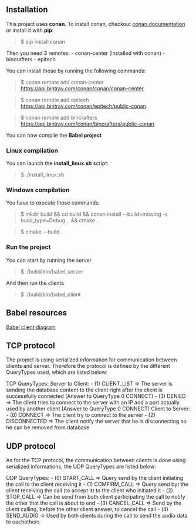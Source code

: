 ## Installation

This project uses **conan**.
To install conan, checkout [conan documentation](https://docs.conan.io/en/1.7/installation.html)
or install it with **pip**:
>$ pip install conan

Then you need 3 remotes:
	- conan-center (installed with conan)
	- bincrafters
	- epitech

You can install those by running the following commands:
>$ conan remote add conan-center https://api.bintray.com/conan/conan/conan-center 

>$ conan remote add epitech https://api.bintray.com/conan/epitech/public-conan

>$ conan remote add bincrafters https://api.bintray.com/conan/bincrafters/public-conan 

You can now compile the **Babel project**

### Linux compilation
You can launch the **install_linux.sh** script:
>$ ./install_linux.sh 

### Windows compilation
You have to execute those commands:
>$ mkdir build && cd build && conan install --build=missing -s build_type=Debug .. && cmake ..

>$ cmake --build .

### Run the project
You can start by running the server
>$ ./build/bin/babel_server

And then run the clients
>$ ./build/bin/babel_client

## Babel resources
[Babel client diagram](https://github.com/EpitechIT2020/B-CPP-500-LIL-5-1-babel-thomas.crombez/blob/master/doc/babel_UML.pdf)

## TCP protocol
The project is using serialized information for communication between clients and server. Therefore the protocol is defined by the different QueryTypes used, which are listed below:

TCP QueryTypes:
	Server to Client:
		- (1) CLIENT_LIST => The server is sending the database content to the client right after the client is successfully connected (Answer to QueryType 0 CONNECT)
		- (3) DENIED => The client tries to connect to the server with an IP and a port actually used by another client (Answer to QueryType 0 CONNECT)
	Client to Server:
		- (0) CONNECT => The client try to connect to the server
		- (2) DISCONNECTED => The client notify the server that he is disconnecting so he can be removed from database

## UDP protocol
As for the TCP protocol, the communication between clients is done using serialized informations, the UDP QueryTypes are listed below:

UDP QueryTypes:
	- (0) START_CALL => Query send by the client initiating the call to the client receiving it
	- (1) COMFIRM_CALL => Query send byt the client receiving the call (to accept it) to the client who initiated it
	- (2) STOP_CALL => Can be send from both client participating the call to notify the other that the call is about to end
	- (3) CANCEL_CALL => Send by the client calling, before the other client answer, to cancel the call
	- (4) SEND_AUDIO => Used by both clients during the call to send the audio data to eachothers